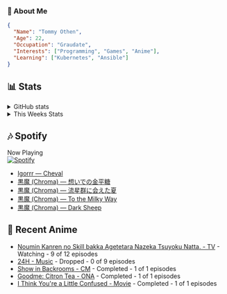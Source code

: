 ### 👋 About Me
```json
{
  "Name": "Tommy Othen",
  "Age": 22,
  "Occupation": "Graudate",
  "Interests": ["Programming", "Games", "Anime"],
  "Learning": ["Kubernetes", "Ansible"]
}
```

## 📊 Stats
<details>
  <summary>GitHub stats</summary>
  <a href="https://github.com/anuraghazra/github-readme-stats">
    <img src="https://github-readme-stats.vercel.app/api?username=tommyothen&show_icons=true&count_private=true&hide=prs,issues">
  </a>
</details>

<details>
  <summary>This Weeks Stats</summary>
  <a href="https://github.com/anuraghazra/github-readme-stats">
    <img src="https://github-readme-stats.vercel.app/api/wakatime?username=tommyothen&cache_seconds=1800&custom_title=Top%20Languages">
  </a>
</details>

## 🎶 Spotify
Now Playing\
[![Spotify](https://novatorem-dasushiasian.vercel.app/api/spotify)](https://open.spotify.com/user/g90805640970)
<!-- LASTFM:START -->
* [Igorrr — Cheval](https://www.last.fm/music/Igorrr/_/Cheval)
* [黒魔 &lpar;Chroma&rpar; — 想いでの金平糖](https://www.last.fm/music/%E9%BB%92%E9%AD%94+&lpar;Chroma&rpar;/_/%E6%83%B3%E3%81%84%E3%81%A7%E3%81%AE%E9%87%91%E5%B9%B3%E7%B3%96)
* [黒魔 &lpar;Chroma&rpar; — 流星群に会えた夏](https://www.last.fm/music/%E9%BB%92%E9%AD%94+&lpar;Chroma&rpar;/_/%E6%B5%81%E6%98%9F%E7%BE%A4%E3%81%AB%E4%BC%9A%E3%81%88%E3%81%9F%E5%A4%8F)
* [黒魔 &lpar;Chroma&rpar; — To the Milky Way](https://www.last.fm/music/%E9%BB%92%E9%AD%94+&lpar;Chroma&rpar;/_/To+the+Milky+Way)
* [黒魔 &lpar;Chroma&rpar; — Dark Sheep](https://www.last.fm/music/%E9%BB%92%E9%AD%94+&lpar;Chroma&rpar;/_/Dark+Sheep)<!-- LASTFM:END -->

## 🗻 Recent Anime
<!-- ANIME-LIST:START -->
* [Noumin Kanren no Skill bakka Agetetara Nazeka Tsuyoku Natta. - TV](https://myanimelist.net/anime/51128/Noumin_Kanren_no_Skill_bakka_Agetetara_Nazeka_Tsuyoku_Natta) - Watching - 9 of 12 episodes
* [24H - Music](https://myanimelist.net/anime/15527/24H) - Dropped - 0 of 9 episodes
* [Show in Backrooms - CM](https://myanimelist.net/anime/55356/Show_in_Backrooms) - Completed - 1 of 1 episodes
* [Goodme: Citron Tea - ONA](https://myanimelist.net/anime/54545/Goodme__Citron_Tea) - Completed - 1 of 1 episodes
* [I Think You&#39;re a Little Confused - Movie](https://myanimelist.net/anime/44776/I_Think_Youre_a_Little_Confused) - Completed - 1 of 1 episodes<!-- ANIME-LIST:END -->
